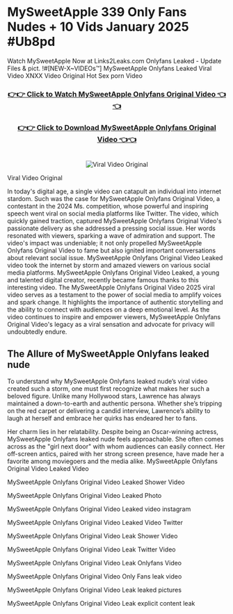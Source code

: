 # MySweetApple 339  Only Fans Nudes + 10 Vids January 2025 #Ub8pd

Watch MySweetApple Now at Links2Leaks.com Onlyfans Leaked - Update Files & pict. !#[NEW-X~VIDEOs™] MySweetApple Onlyfans Leaked Viral Video XNXX Video Original Hot Sex porn Video
<br>
<div align="center">
<h3><a href="https://links2leaks.com/mysweetapple" rel="nofollow">👉👉 Click to Watch MySweetApple Onlyfans Original Video 👈👈</a></h3>
<h3><a href="https://links2leaks.com/mysweetapple" rel="nofollow">👉👉 Click to Download MySweetApple Onlyfans Original Video 👈👈</a></h3>
<br>
<a href="https://links2leaks.com/mysweetapple" rel="nofollow"><img src="https://i.ibb.co/Gkj2r4b/banner.png" alt="Viral Video Original" style="max-width: 100%; display: inline-block;" data-target="animated-image.originalImage"></a>
</div>

Viral Video Original

In today's digital age, a single video can catapult an individual into internet stardom. Such was the case for MySweetApple Onlyfans Original Video, a contestant in the 2024 Ms. competition, whose powerful and inspiring speech went viral on social media platforms like Twitter.
The video, which quickly gained traction, captured MySweetApple Onlyfans Original Video's passionate delivery as she addressed a pressing social issue. Her words resonated with viewers, sparking a wave of admiration and support. The video's impact was undeniable; it not only propelled MySweetApple Onlyfans Original Video to fame but also ignited important conversations about relevant social issue.
MySweetApple Onlyfans Original Video Leaked video took the internet by storm and amazed viewers on various social media platforms. MySweetApple Onlyfans Original Video Leaked, a young and talented digital creator, recently became famous thanks to this interesting video.
The MySweetApple Onlyfans Original Video 2025 viral video serves as a testament to the power of social media to amplify voices and spark change. It highlights the importance of authentic storytelling and the ability to connect with audiences on a deep emotional level. As the video continues to inspire and empower viewers, MySweetApple Onlyfans Original Video's legacy as a viral sensation and advocate for privacy will undoubtedly endure.

<h2>The Allure of MySweetApple Onlyfans leaked nude</h2>


To understand why MySweetApple Onlyfans leaked nude’s viral video created such a storm, one must first recognize what makes her such a beloved figure. Unlike many Hollywood stars, Lawrence has always maintained a down-to-earth and authentic persona. Whether she’s tripping on the red carpet or delivering a candid interview, Lawrence’s ability to laugh at herself and embrace her quirks has endeared her to fans.

Her charm lies in her relatability. Despite being an Oscar-winning actress, MySweetApple Onlyfans leaked nude feels approachable. She often comes across as the "girl next door" with whom audiences can easily connect. Her off-screen antics, paired with her strong screen presence, have made her a favorite among moviegoers and the media alike.
MySweetApple Onlyfans Original Video Leaked Video

MySweetApple Onlyfans Original Video Leaked Shower Video

MySweetApple Onlyfans Original Video Leaked Photo

MySweetApple Onlyfans Original Video Leaked video instagram

MySweetApple Onlyfans Original Video Leaked Video Twitter

MySweetApple Onlyfans Original Video Leak Shower Video

MySweetApple Onlyfans Original Video Leak Twitter Video

MySweetApple Onlyfans Original Video Leak Onlyfans Video

MySweetApple Onlyfans Original Video Only Fans leak video

MySweetApple Onlyfans Original Video Leak leaked pictures

MySweetApple Onlyfans Original Video Leak explicit content leak